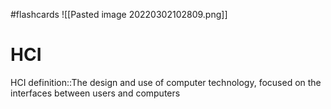 #flashcards 
![[Pasted image 20220302102809.png]]
# HCI

HCI definition::The design and use of computer technology, focused on the interfaces between users and computers
<!--SR:!2022-03-23,13,250-->



